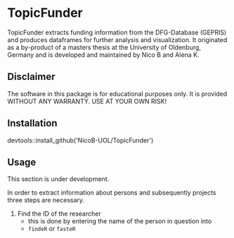 # TopicFunder
TopicFunder extracts funding information from the DFG-Database (GEPRIS) and produces dataframes for further analysis and visualization.
It originated as a by-product of a masters thesis at the University of Oldenburg, Germany and is developed and maintained by Nico B and Alena K.

## Disclaimer
The software in this package is for educational purposes only. It is provided WITHOUT ANY WARRANTY.
USE AT YOUR OWN RISK! 

## Installation 
devtools::install_github('NicoB-UOL/TopicFunder')

## Usage
This section is under development.

In order to extract information about persons and subsequently projects three steps are necessary.   
1. Find the ID of the researcher  
   * this is done by entering the name of the person in question into  
   * `findeR` or `fasteR`     

